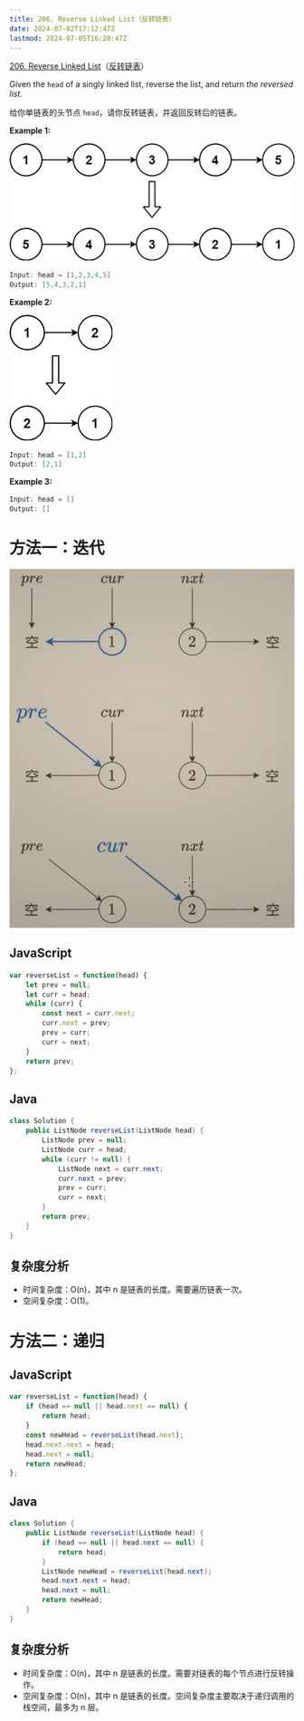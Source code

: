 ```yaml
---
title: 206. Reverse Linked List（反转链表）
date: 2024-07-02T17:12:47Z
lastmod: 2024-07-05T16:28:47Z
---
```


[206. Reverse Linked List](https://leetcode.com/problems/reverse-linked-list/)（[反转链表](https://leetcode.cn/problems/reverse-linked-list/)）

Given the `head`​ of a singly linked list, reverse the list, and return *the reversed list*.

给你单链表的头节点 `head`​ ，请你反转链表，并返回反转后的链表。

**Example 1:**

​![image](assets/image-20240702171324-ux52ws0.png)​

```java
Input: head = [1,2,3,4,5]
Output: [5,4,3,2,1]
```

**Example 2:**

​![image](assets/image-20240702171333-564ktc6.png)​

```java
Input: head = [1,2]
Output: [2,1]
```

**Example 3:**

```java
Input: head = []
Output: []
```

# 方法一：迭代

​![image](assets/image-20240705162847-6ofpf80.png)​

## JavaScript

```javascript
var reverseList = function(head) {
    let prev = null;
    let curr = head;
    while (curr) {
        const next = curr.next;
        curr.next = prev;
        prev = curr;
        curr = next;
    }
    return prev;
};
```

## Java

```java
class Solution {
    public ListNode reverseList(ListNode head) {
        ListNode prev = null;
        ListNode curr = head;
        while (curr != null) {
            ListNode next = curr.next;
            curr.next = prev;
            prev = curr;
            curr = next;
        }
        return prev;
    }
}
```

## 复杂度分析

* 时间复杂度：O(n)，其中 n 是链表的长度。需要遍历链表一次。
* 空间复杂度：O(1)。

# 方法二：递归

## JavaScript

```javascript
var reverseList = function(head) {
    if (head == null || head.next == null) {
        return head;
    }
    const newHead = reverseList(head.next);
    head.next.next = head;
    head.next = null;
    return newHead;
};
```

## Java

```java
class Solution {
    public ListNode reverseList(ListNode head) {
        if (head == null || head.next == null) {
            return head;
        }
        ListNode newHead = reverseList(head.next);
        head.next.next = head;
        head.next = null;
        return newHead;
    }
}
```

## 复杂度分析

* 时间复杂度：O(n)，其中 n 是链表的长度。需要对链表的每个节点进行反转操作。
* 空间复杂度：O(n)，其中 n 是链表的长度。空间复杂度主要取决于递归调用的栈空间，最多为 n 层。

‍
